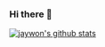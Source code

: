 ### Hi there 👋

<!--
**jaywon/jaywon** is a ✨ _special_ ✨ repository because its `README.md` (this file) appears on your GitHub profile.

Here are some ideas to get you started:

- 🔭 I’m currently working on ...
- 🌱 I’m currently learning ...
- 👯 I’m looking to collaborate on ...
- 🤔 I’m looking for help with ...
- 💬 Ask me about ...
- 📫 How to reach me: ...
- 😄 Pronouns: ...
- ⚡ Fun fact: ...
-->
[![jaywon's github stats](https://github-readme-stats.vercel.app/api?username=jaywon&theme=radical)](https://github.com/anuraghazra/github-readme-stats)
